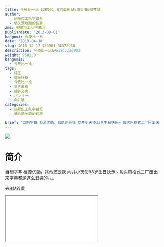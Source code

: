```yaml
---
title: 今夜比一比 130901 又吉直树&杉浦太阳&向井慧
author:
  - 翅膀包工队字幕组
  - 墙头满地跑的翅膀
zmz: 翅膀包工队字幕组
publishdate: '2013-09-01'
bangumi: 今夜比一比
date: '2019-04-18'
slug: 2018-12-17-130901-38372918
description: 今夜比一比&#8226;130901
weight: 9582.0
bangumis:
  - 今夜比一比
tags:
  - 综艺
  - 后藤辉基
  - 今夜比一比
  - 又吉直樹
  - 德井义実
  - パンサー
  - 向井慧
categories:
  - 翅膀包工队字幕组
  - 墙头满地跑的翅膀

brief: "自制字幕 档源优酷，其他还是我 向井小天使33岁生日快乐~ 每次用格式工厂压出来字幕都是这么丑哭的。。。"
---
```

![](https://i.imgur.com/g5lOF1f.jpg)
# 简介  
自制字幕
档源优酷，其他还是我
向井小天使33岁生日快乐~
每次用格式工厂压出来字幕都是这么丑哭的。。。  

[去B站观看](https://www.bilibili.com/video/av38372918/)
<div class ="resp-container"><iframe class="testiframe" src="//player.bilibili.com/player.html?aid=38372918"", scrolling="no", allowfullscreen="true" > </iframe></div> 
